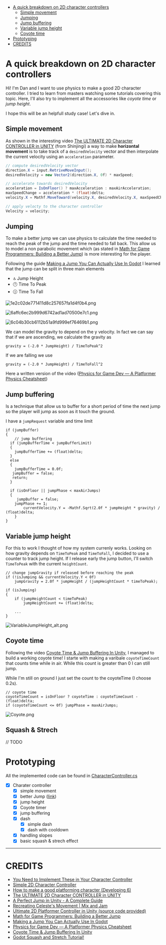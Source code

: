 - [A quick breakdown on 2D character controllers](#a-quick-breakdown-on-2d-character-controllers)
  - [Simple movement](#simple-movement)
  - [Jumping](#jumping)
  - [Jump buffering](#jump-buffering)
  - [Variable jump height](#variable-jump-height)
  - [Coyote time](#coyote-time)
- [Prototyping](#prototyping)
- [CREDITS](#credits)

# A quick breakdown on 2D character controllers 

Hi! I'm Dan and I want to use physics to make a good 2D character controller. I tried to learn from masters watching some tutorials covering this topic. Here, I'll also try to implement all the accessories like *coyote time* or *jump height*.

I hope this will be an helpfull study case! Let's dive in.

## Simple movement 

As shown in the interesting video [The ULTIMATE 2D Character CONTROLLER in UNITY](https://www.youtube.com/watch?v=lcw6nuc2uaU) (from Shinjingi) a way to make **horizontal movement** is to take track of a `desiredVelocity` vector and then interpolate the current velocity using an `acceleration` parameter.

```c#
// compute desiredVelocity vector
direction.X = input.RetriveMoveInput();
desiredVelocity = new Vector2(direction.X, 0f) * maxSpeed;

// accelerate towards desiredVelocity
acceleration = IsOnFloor() ? maxAcceleration : maxAirAcceleration;
maxSpeedChange = acceleration * (float)delta;
velocity.X = Mathf.MoveToward(velocity.X, desiredVelocity.X, maxSpeedChange);

// apply velocty to the character controller
Velocity = velocity;
```

## Jumping
To make a better jump we can use physics to calculate the time needed to reach the peak of the jump and the time needed to fall back. This allow us to model a non parabolic movement which (as stated in [Math for Game Programmers: Building a Better Jump](https://www.youtube.com/watch?v=hG9SzQxaCm8)) is more interesting for the player.

Following the guide [Making a Jump You Can Actually Use In Godot](https://www.youtube.com/watch?v=IOe1aGY6hXA) I learned that the jump can be split in three main elements

- 🔝 Jump Height
- 🕛 Time To Peak
- 🕧 Time To Fall

![1e2c02de771411d8c257657fa1d4f0b4.png](imgs/71b9b63bf58c443eb3be333b2284d12f.png)

![6affc6ec2b999d6742ad1ad70500e7c1.png](imgs/c3034c3615f6408e9b3cc6ee86595317.png)

![6c04b30cb6112b51a9fd999ef76469b1.png](imgs/7de4126bdd254fba9e53b73bce82c0e5.png)

We can model the gravity to depend on the y velocity. In fact we can say that if we are ascending, we calculate the gravity as 

`gravity = (-2.0 * JumpHeight) / TimeToPeak^2`

If we are falling we use

`gravity = (-2.0 * JumpHeight) / TimeToFall^2`

Here a written version of the video ([Physics for Game Dev — A Platformer Physics Cheatsheet](https://medium.com/@brazmogu/physics-for-game-dev-a-platformer-physics-cheatsheet-f34b09064558#:~:text=Jump%20Height%20(and%20Velocity)&text=For%20that%2C%20we'll%20take,i.e.%20v%20%3D%20v'%2B%20gt))

## Jump buffering

Is a technique that allow us to buffer for a short period of time the next jump so the player will jump as soon as it touch the ground.

I have a `jumpRequest` variable and time limit

```
if (jumpBuffer)
{
	// jump buffering
  if (jumpBufferTime < jumpBufferLimit)
  {
  	jumpBufferTime += (float)delta;
  }
  else
  {
  	jumpBufferTime = 0.0f;
   jumpBuffer = false;
   return;
  }

  if (isOnFloor || jumpPhase < maxAirJumps)
  {
  	 jumpBuffer = false;
    jumpPhase += 1;
		currentVelocity.Y = -Mathf.Sqrt(2.0f * jumpHeight * gravity) / (float)delta;   
	}
}
```

## Variable jump height
For this to work I thought of how my system currenly works. Looking on how gravity depends on `TimeToPeak` and `TimeToFall`, I decided to use a counter to track jump height. If I release early the jump button, I'll switch  `TimeToPeak` with the current `heightCount`.

```
// change jumpGravity if released before reaching the peak
if (!isJumping && currentVelocity.Y < 0f) 
	jumpGravity = 2.0f * jumpHeight / (jumpHeightCount * timeToPeak);
	
if (isJumping)
{
	if (jumpHeightCount < timeToPeak) 
		jumpHeightCount += (float)delta;
	
	...
}
```

![VariableJumpHeight_alt.png](imgs/34c0caab871f4e21b2e75e52a2a10d66.png)

## Coyote time
Following the video [Coyote Time & Jump Buffering In Unity](https://www.youtube.com/watch?v=RFix_Kg2Di0), I managed to build a working coyote time! I starte with making a varibale `coyoteTimeCount` that counts time while in air. While this count is greater than 0 I can still jump.

While I'm still on ground I just set the count to the coyoteTime (I choose 0.2s).

```
// coyote time
coyoteTimeCount = isOnFloor ? coyoteTime : coyoteTimeCount - (float)delta; 
if (coyoteTimeCount <= 0f) jumpPhase = maxAirJumps;
```

![Coyote.png](imgs/cdd5ddab43274afcb4344e8804253528.png)

## Squash & Strech

// TODO

# Prototyping

All the implemented code can be found in [CharacterController.cs](Source\Scripts\Controllers\CharacterController.cs)

- [x] Charater controller
    - [x] simple movement
    - [x] better Jump ([link](https://www.youtube.com/watch?v=hG9SzQxaCm8&t=11s))
    - [x] jump height
    - [x] Coyote timer
    - [x] jump buffering
    - [x] dash
		- [x] simple dash
		- [x] dash with cooldown
    - [x] handling slopes
    - [x] basic squash & strech effect 

---
# CREDITS
- [You Need to Implement These in Your Character Controller](https://medium.com/@jharoldcameron/you-need-to-implement-these-in-your-character-controller-b74bdd7f5d6)
- [Simple 2D Character Controller](https://roystan.net/articles/character-controller-2d/)
- [How to make a good platforming character (Developing 6)](https://www.youtube.com/watch?v=ep_9RtAbwog)
- [The ULTIMATE 2D Character CONTROLLER in UNITY](https://www.youtube.com/watch?v=lcw6nuc2uaU)
- [A Perfect Jump in Unity - A Complete Guide](https://www.youtube.com/watch?v=RPdn3r_tqcM)
- [Recreating Celeste's Movement | Mix and Jam](https://www.youtube.com/watch?v=STyY26a_dPY)
- [Ultimate 2D Platformer Controller in Unity (source code provided)](https://www.youtube.com/watch?v=3sWTzMsmdx8)
- [Math for Game Programmers: Building a Better Jump](https://www.youtube.com/watch?v=hG9SzQxaCm8)
- [Making a Jump You Can Actually Use In Godot](https://www.youtube.com/watch?v=IOe1aGY6hXA)
- [Physics for Game Dev — A Platformer Physics Cheatsheet](https://medium.com/@brazmogu/physics-for-game-dev-a-platformer-physics-cheatsheet-f34b09064558#:~:text=Jump%20Height%20(and%20Velocity)&text=For%20that%2C%20we'll%20take,i.e.%20v%20%3D%20v'%2B%20gt)
- [Coyote Time & Jump Buffering In Unity](https://www.youtube.com/watch?v=RFix_Kg2Di0)
- [Godot Squash and Stretch Tutorial!](https://www.youtube.com/watch?v=g53fkpHvoGA)
